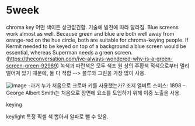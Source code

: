# 5week

chroma key
어떤 색이든 상관없긴함. 기술에 발전에 따라 달라짐.
Blue screens work almost as well. Because green and blue are both well away from orange-red on the hue circle, both are suitable for chroma-keying people. If Kermit needed to be keyed on top of a background a blue screen would be essential, whereas Superman needs a green screen.
(https://theconversation.com/ive-always-wondered-why-is-a-green-screen-green-92989)
녹색과 파란색은 모두 색조 원 상의 주황색 적색으로부터 멀리 떨어져 있기 때문에, 둘 다 적합
--> 블루와 그린을 가장 많이 사용.

![image](https://user-images.githubusercontent.com/90558003/146678400-eb84b92c-e0e4-4ef9-ab33-49d81bfd9b6f.png)
-과거
누가 처음으로 크로마 키를 사용했는가?
조지 앨버트 스미스: 1898 – George Albert Smith는 처음으로 장면에 요소를 도입하기 위해 이중 노출을 사용.


keying

keylight
특정 픽셀 색 뽑아서 알파로 뺄 수 있음.
